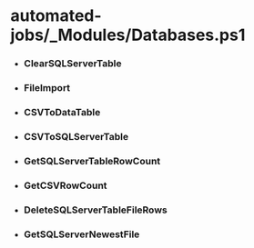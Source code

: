 # automated-jobs/_Modules/Databases.ps1


- ### ClearSQLServerTable

- ### FileImport

- ### CSVToDataTable

- ### CSVToSQLServerTable

- ### GetSQLServerTableRowCount

- ### GetCSVRowCount

- ### DeleteSQLServerTableFileRows

- ### GetSQLServerNewestFile
